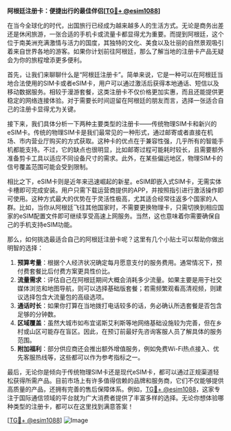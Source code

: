 **阿根廷注册卡：便捷出行的最佳伴侣[[TG💪+ @esim1088](https://t.me/s/esim1088)]**

在当今全球化的时代，出国旅行已经成为越来越多人的生活方式。无论是商务出差还是休闲旅游，一张合适的手机卡或流量卡都显得尤为重要。而提到阿根廷，这个位于南美洲充满激情与活力的国度，其独特的文化、美食以及壮丽的自然景观吸引着来自世界各地的游客。如果你计划前往阿根廷，那么了解当地的注册卡产品无疑会为你的旅程增添更多便利。

首先，让我们来聊聊什么是“阿根廷注册卡”。简单来说，它是一种可以在阿根廷当地合法使用的SIM卡或者eSIM卡，用户可以通过激活后获得本地通话、短信以及移动数据服务。相较于漫游套餐，这类注册卡不仅价格更加实惠，而且还能提供更稳定的网络连接体验。对于需要长时间逗留在阿根廷的朋友而言，选择一张适合自己的注册卡显得尤为关键。

接下来，我们具体分析一下两种主要类型的注册卡——传统物理SIM卡和新兴的eSIM卡。传统的物理SIM卡是我们最常见的一种形式，通过邮寄或者直接在机场、市内营业厅购买的方式获取。这种卡的优点在于兼容性强，几乎所有的智能手机都能支持。不过，它的缺点也很明显，比如邮寄过程可能耗时较长，且需要额外准备剪卡工具以适应不同设备尺寸的需求。此外，在某些偏远地区，物理SIM卡的信号覆盖范围可能会受到限制。

相比之下，eSIM卡则是近年来迅速崛起的新星。eSIM即嵌入式SIM卡，无需实体卡槽即可完成安装。用户只需下载运营商提供的APP，并按照指引进行激活操作即可使用。这种方式最大的优势在于灵活性极高，尤其适合经常往返多个国家的人群。比如，当你从阿根廷飞往其他国家时，不需要更换物理卡，只需切换到相应国家的eSIM配置文件即可继续享受高速上网服务。当然，这也意味着你需要确保自己的手机支持eSIM功能。

那么，如何挑选最适合自己的阿根廷注册卡呢？这里有几个小贴士可以帮助你做出明智的选择：

1. **预算考量**：根据个人经济状况确定每月愿意支付的服务费用。通常情况下，预付费套餐比后付费方案更具性价比。
2. **流量需求**：评估自己在阿根廷期间大概会消耗多少流量。如果主要是用于社交媒体浏览和地图导航，则可以选择基础版套餐；若需频繁观看高清视频，则建议选择包含大流量包的高级选项。
3. **通话时长**：如果你打算在当地拨打电话较多的话，务必确认所选套餐是否包含足够的分钟数。
4. **区域覆盖**：虽然大城市如布宜诺斯艾利斯等地网络基础设施较为完善，但在乡村或山区可能存在盲区。因此，在预订前最好先咨询客服人员了解具体的服务范围。
5. **附加福利**：部分供应商还会推出额外增值服务，例如免费Wi-Fi热点接入、优先客服热线等，这些都可以作为参考指标之一。

最后，无论你是倾向于传统物理SIM卡还是现代eSIM卡，都可以通过正规渠道轻松获得所需产品。目前市场上有许多值得信赖的品牌和服务商，它们不仅能够提供高质量的产品，还拥有完善的售后保障体系。例如，[TG💪+ @esim1088](https://t.me/s/esim1088)，这家专注于国际通信领域的平台就为广大消费者提供了丰富多样的选择。无论你想体验哪种类型的注册卡，都可以在这里找到满意答案！

[[TG💪+ @esim1088](https://t.me/s/esim1088)] ![Image](https://i.postimg.cc/4NQfJmqS/Snipaste-2025-05-13-00-14-12.png)